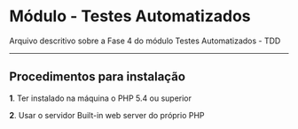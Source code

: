 Módulo - Testes Automatizados
=====================

Arquivo descritivo sobre a Fase 4 do módulo Testes Automatizados -
TDD

-----------------------------
Procedimentos para instalação
-----------------------------
**1**. Ter instalado na máquina o PHP 5.4 ou superior

**2**. Usar o servidor Built-in web server do próprio PHP



